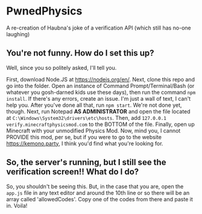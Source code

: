 # PwnedPhysics
 
A re-creation of Haubna's joke of a verification API (which still has no-one laughing) 

## You're not funny. How do I set this up?

Well, since you so politely asked, I'll tell you.

First, download Node.JS at https://nodejs.org/en/. Next, clone this repo and go into the folder. Open an instance of Command Prompt/Terminal/Bash (or whatever you gosh-darned kids use these days), then run the command `npm install`. If there's any errors, create an issue. I'm just a wall of text, I can't help you. After you've done all that, run `npm start`. We're not done yet, though. Next, run Notepad **AS ADMINISTRATOR** and open the file located at `C:\Windows\System32\drivers\etc\hosts`. Then, add `127.0.0.1 verify.minecraftphysicsmod.com` to the BOTTOM of the file. Finally, open up Minecraft with your unmodified Physics Mod. Now, mind you, I cannot PROVIDE this mod, per se, but if you were to go to the website https://kemono.party, I think you'd find what you're looking for.

## So, the server's running, but I still see the verification screen!! What do I do?

So, you shouldn't be seeing this. But, in the case that you are, open the `app.js` file in any text editor and around the 10th line or so there will be an array called 'allowedCodes'. Copy one of the codes from there and paste it in. Voila!
